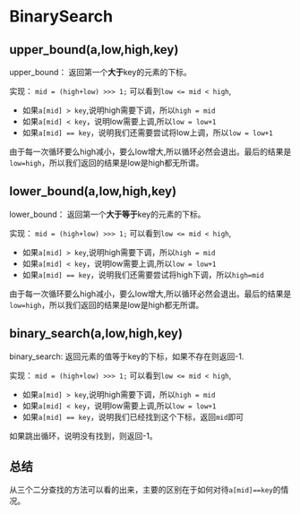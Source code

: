 # BinarySearch

## upper_bound(a,low,high,key)

upper_bound： 返回第一个**大于**key的元素的下标。

实现：
`mid = (high+low) >>> 1;`
可以看到`low <= mid < high`,

- 如果`a[mid] > key`,说明high需要下调，所以`high = mid`
- 如果`a[mid] < key`，说明low需要上调,所以`low = low+1`
- 如果`a[mid] == key`，说明我们还需要尝试将low上调，所以`low = low+1`

由于每一次循环要么high减小，要么low增大,所以循环必然会退出。最后的结果是`low=high`，所以我们返回的结果是low是high都无所谓。

## lower_bound(a,low,high,key)

lower_bound： 返回第一个**大于等于**key的元素的下标。

实现：
`mid = (high+low) >>> 1;`
可以看到`low <= mid < high`,

- 如果`a[mid] > key`,说明high需要下调，所以`high = mid`
- 如果`a[mid] < key`，说明low需要上调,所以`low = low+1`
- 如果`a[mid] == key`，说明我们还需要尝试将high下调，所以`high=mid`

由于每一次循环要么high减小，要么low增大,所以循环必然会退出。最后的结果是`low=high`，所以我们返回的结果是low是high都无所谓。

## binary_search(a,low,high,key)

binary_search: 返回元素的值等于key的下标，如果不存在则返回-1.

实现：
`mid = (high+low) >>> 1;`
可以看到`low <= mid < high`,

- 如果`a[mid] > key`,说明high需要下调，所以`high = mid`
- 如果`a[mid] < key`，说明low需要上调,所以`low = low+1`
- 如果`a[mid] == key`，说明我们已经找到这个下标，返回`mid`即可

如果跳出循环，说明没有找到，则返回-1。

## 总结

从三个二分查找的方法可以看的出来，主要的区别在于如何对待`a[mid]==key`的情况。